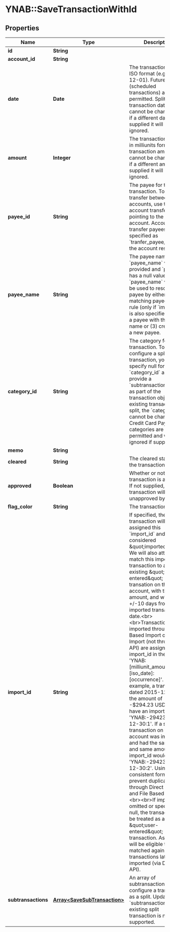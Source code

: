 # YNAB::SaveTransactionWithId

## Properties

| Name | Type | Description | Notes |
| ---- | ---- | ----------- | ----- |
| **id** | **String** |  | [optional] |
| **account_id** | **String** |  | [optional] |
| **date** | **Date** | The transaction date in ISO format (e.g. 2016-12-01).  Future dates (scheduled transactions) are not permitted.  Split transaction dates cannot be changed and if a different date is supplied it will be ignored. | [optional] |
| **amount** | **Integer** | The transaction amount in milliunits format.  Split transaction amounts cannot be changed and if a different amount is supplied it will be ignored. | [optional] |
| **payee_id** | **String** | The payee for the transaction.  To create a transfer between two accounts, use the account transfer payee pointing to the target account.  Account transfer payees are specified as &#x60;tranfer_payee_id&#x60; on the account resource. | [optional] |
| **payee_name** | **String** | The payee name.  If a &#x60;payee_name&#x60; value is provided and &#x60;payee_id&#x60; has a null value, the &#x60;payee_name&#x60; value will be used to resolve the payee by either (1) a matching payee rename rule (only if &#x60;import_id&#x60; is also specified) or (2) a payee with the same name or (3) creation of a new payee. | [optional] |
| **category_id** | **String** | The category for the transaction.  To configure a split transaction, you can specify null for &#x60;category_id&#x60; and provide a &#x60;subtransactions&#x60; array as part of the transaction object.  If an existing transaction is a split, the &#x60;category_id&#x60; cannot be changed.  Credit Card Payment categories are not permitted and will be ignored if supplied. | [optional] |
| **memo** | **String** |  | [optional] |
| **cleared** | **String** | The cleared status of the transaction | [optional] |
| **approved** | **Boolean** | Whether or not the transaction is approved.  If not supplied, transaction will be unapproved by default. | [optional] |
| **flag_color** | **String** | The transaction flag | [optional] |
| **import_id** | **String** | If specified, the new transaction will be assigned this &#x60;import_id&#x60; and considered \&quot;imported\&quot;.  We will also attempt to match this imported transaction to an existing \&quot;user-entered\&quot; transation on the same account, with the same amount, and with a date +/-10 days from the imported transaction date.&lt;br&gt;&lt;br&gt;Transactions imported through File Based Import or Direct Import (not through the API) are assigned an import_id in the format: &#39;YNAB:[milliunit_amount]:[iso_date]:[occurrence]&#39;. For example, a transaction dated 2015-12-30 in the amount of -$294.23 USD would have an import_id of &#39;YNAB:-294230:2015-12-30:1&#39;.  If a second transaction on the same account was imported and had the same date and same amount, its import_id would be &#39;YNAB:-294230:2015-12-30:2&#39;.  Using a consistent format will prevent duplicates through Direct Import and File Based Import.&lt;br&gt;&lt;br&gt;If import_id is omitted or specified as null, the transaction will be treated as a \&quot;user-entered\&quot; transaction. As such, it will be eligible to be matched against transactions later being imported (via DI, FBI, or API). | [optional] |
| **subtransactions** | [**Array&lt;SaveSubTransaction&gt;**](SaveSubTransaction.md) | An array of subtransactions to configure a transaction as a split. Updating &#x60;subtransactions&#x60; on an existing split transaction is not supported. | [optional] |

